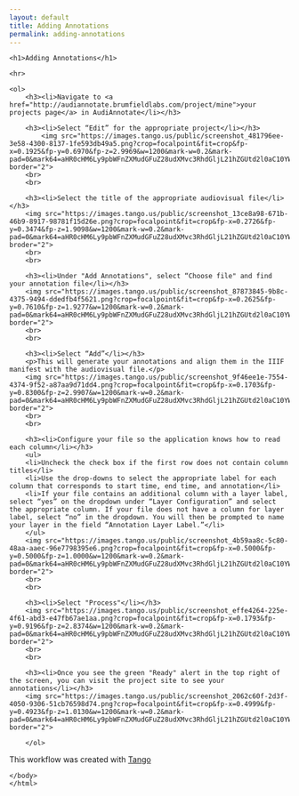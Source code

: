 ```yaml
---
layout: default
title: Adding Annotations
permalink: adding-annotations
---
```

<!-- Add an essay or interpretive material below this line,
using HTML or markdown.  Do not modify this file above this line -->

<html>
<body>
    
    <h1>Adding Annotations</h1>

    <hr>

    <ol>
        <h3><li>Navigate to <a href="http://audiannotate.brumfieldlabs.com/project/mine">your projects page</a> in AudiAnnotate</li></h3>
        
        <h3><li>Select “Edit” for the appropriate project</li></h3>
            <img src="https://images.tango.us/public/screenshot_481796ee-3e58-4300-8137-1fe593db49a5.png?crop=focalpoint&fit=crop&fp-x=0.1925&fp-y=0.6970&fp-z=2.9969&w=1200&mark-w=0.2&mark-pad=0&mark64=aHR0cHM6Ly9pbWFnZXMudGFuZ28udXMvc3RhdGljL21hZGUtd2l0aC10YW5nby13YXRlcm1hcmsucG5n&ar=2880%3A1406" border="2">
        <br>
        <br>
    
        <h3><li>Select the title of the appropriate audiovisual file</li></h3>
        <img src="https://images.tango.us/public/screenshot_13ce8a98-671b-46b9-8917-98781f15d26e.png?crop=focalpoint&fit=crop&fp-x=0.2726&fp-y=0.3474&fp-z=1.9098&w=1200&mark-w=0.2&mark-pad=0&mark64=aHR0cHM6Ly9pbWFnZXMudGFuZ28udXMvc3RhdGljL21hZGUtd2l0aC10YW5nby13YXRlcm1hcmsucG5n&ar=2880%3A1406" broder="2">
        <br>
        <br>
        
        <h3><li>Under "Add Annotations", select “Choose file" and find your annotation file</li></h3>
        <img src="https://images.tango.us/public/screenshot_87873845-9b8c-4375-9494-ddedfb4f5621.png?crop=focalpoint&fit=crop&fp-x=0.2625&fp-y=0.7610&fp-z=1.9277&w=1200&mark-w=0.2&mark-pad=0&mark64=aHR0cHM6Ly9pbWFnZXMudGFuZ28udXMvc3RhdGljL21hZGUtd2l0aC10YW5nby13YXRlcm1hcmsucG5n&ar=2880%3A1406" border="2">
        <br>
        <br>

        <h3><li>Select “Add”</li></h3>
        <p>This will generate your annotations and align them in the IIIF manifest with the audiovisual file.</p>
        <img src="https://images.tango.us/public/screenshot_9f46ee1e-7554-4374-9f52-a87aa9d71dd4.png?crop=focalpoint&fit=crop&fp-x=0.1703&fp-y=0.8300&fp-z=2.9907&w=1200&mark-w=0.2&mark-pad=0&mark64=aHR0cHM6Ly9pbWFnZXMudGFuZ28udXMvc3RhdGljL21hZGUtd2l0aC10YW5nby13YXRlcm1hcmsucG5n&ar=2880%3A1406" border="2">
        <br>
        <br>

        <h3><li>Configure your file so the application knows how to read each column</li></h3>
        <ul>
        <li>Uncheck the check box if the first row does not contain column titles</li>
        <li>Use the drop-downs to select the appropriate label for each column that corresponds to start time, end time, and annotation</li>
        <li>If your file contains an additional column with a layer label, select “yes” on the dropdown under “Layer Configuration” and select the appropriate column. If your file does not have a column for layer label, select “no” in the dropdown. You will then be prompted to name your layer in the field “Annotation Layer Label.”</li>
        </ul>
        <img src="https://images.tango.us/public/screenshot_4b59aa8c-5c80-48aa-aaec-96e7798395e6.png?crop=focalpoint&fit=crop&fp-x=0.5000&fp-y=0.5000&fp-z=1.0000&w=1200&mark-w=0.2&mark-pad=0&mark64=aHR0cHM6Ly9pbWFnZXMudGFuZ28udXMvc3RhdGljL21hZGUtd2l0aC10YW5nby13YXRlcm1hcmsucG5n&ar=2880%3A1406" border="2">
        <br>
        <br>
        
        <h3><li>Select "Process"</li></h3>
        <img src="https://images.tango.us/public/screenshot_effe4264-225e-4f61-abd3-e47fb67ae1aa.png?crop=focalpoint&fit=crop&fp-x=0.1793&fp-y=0.9196&fp-z=2.8374&w=1200&mark-w=0.2&mark-pad=0&mark64=aHR0cHM6Ly9pbWFnZXMudGFuZ28udXMvc3RhdGljL21hZGUtd2l0aC10YW5nby13YXRlcm1hcmsucG5n&ar=2880%3A1406" border="2">
        <br>
        <br>

        <h3><li>Once you see the green "Ready" alert in the top right of the screen, you can visit the project site to see your annotations</li></h3>
        <img src="https://images.tango.us/public/screenshot_2062c60f-2d3f-4050-9306-51cb76598d74.png?crop=focalpoint&fit=crop&fp-x=0.4999&fp-y=0.4923&fp-z=1.0130&w=1200&mark-w=0.2&mark-pad=0&mark64=aHR0cHM6Ly9pbWFnZXMudGFuZ28udXMvc3RhdGljL21hZGUtd2l0aC10YW5nby13YXRlcm1hcmsucG5n&ar=2880%3A1406" border="2">

        </ol>
        
<p>This workflow was created with <a href="https://app.tango.us/app/workflow/c4db9297-5677-4720-8890-9cba999ac1a6?utm_source=markdown&utm_medium=markdown&utm_campaign=workflow%20export%20links">Tango</a>
    
    </body>
    </html>
